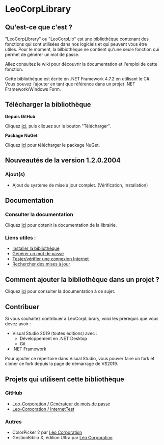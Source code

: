 # LeoCorpLibrary
## Qu'est-ce que c'est ?
"LeoCorpLibrary" ou "LeoCorpLib" est une bibliothèque contenant des fonctions qui sont utilisées dans nos logiciels et qui peuvent vous être utiles. Pour le moment, la bilbiothèque ne contient qu'une seule fonction qui permet de générer un mot de passe.

Allez consultez le wiki pour découvrir la documentation et l'emploi de cette fonction.

Cette bibliothèque est écrite en .NET Framework 4.7.2 en utilisant le C#.
Vous pouvez l'ajouter en tant que référence dans un projet .NET Framework/Windows Form.

## Télécharger la bibliothèque
**Depuis GitHub**

Cliquez [ici](https://github.com/Leo-Corporation/LeoCorpLibrary/blob/master/LeoCorpLibrary/bin/Release/LeoCorpLibrary.dll), puis cliquez sur le bouton "Télécharger".

**Package NuGet**

Cliquez [ici](https://www.nuget.org/packages/LeoCorpLibrary/#) pour télécharger le package NuGet.

## Nouveautés de la version 1.2.0.2004
### Ajout(s)
- Ajout du système de mise à jour complet. (Vérification, Installation)

## Documentation
### Consulter la documentation
Cliquez [ici](https://github.com/Leo-Corporation/LeoCorpLibrary/wiki/) pour obtenir la documentation de la librairie.
### Liens utiles :
- [Installer la bibliothèque](https://github.com/Leo-Corporation/LeoCorpLibrary/wiki/installer-LeoCorpLibrary)
- [Générer un mot de passe](https://github.com/Leo-Corporation/LeoCorpLibrary/wiki/G%C3%A9n%C3%A9rer-un-mot-de-passe)
- [Tester/vérifier une connexion Internet](https://github.com/Leo-Corporation/LeoCorpLibrary/wiki/V%C3%A9rifier-une-connexion-internet)
- [Rechercher des mises à jour](https://github.com/Leo-Corporation/LeoCorpLibrary/wiki/Rechercher-des-mises-%C3%A0-jour)

## Comment ajouter la bibliothèque dans un projet ?
Cliquez [ici](https://github.com/Leo-Corporation/LeoCorpLibrary/wiki/installer-LeoCorpLibrary#1-ajouter-la-bibliothèque-dans-un-projet) pour consulter la documentation à ce sujet.

## Contribuer
Si vous souhaitez contribuer à LeoCorpLibrary, voici les prérequis que vous devez avoir :
- Visual Studio 2019 (toutes éditions) avec :
   - Développement en .NET Desktop
   - Git
- .NET Framework

Pour ajouter ce répertoire dans Visual Studio, vous pouver faire un fork et cloner ce fork depuis la page de démarrage de VS2019.
## Projets qui utilisent cette bibliothèque
### GitHub
- [Leo-Corporation / Générateur de mots de passe](https://github.com/Leo-Corporation/Generateur-de-mots-de-passe)
- [Leo-Corporation / InternetTest](https://github.com/Leo-Corporation/InternetTest)
### Autres
- ColorPicker 2 par [Léo Corporation](https://leopeyronnet.wixsite.com/leopeyronnetcorp)
- GestionBiblio X, édition Ultra par [Léo Corporation](https://leopeyronnet.wixsite.com/leopeyronnetcorp)

